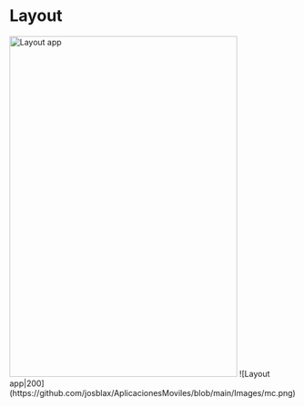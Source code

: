 # Layout
<img src="https://github.com/josblax/AplicacionesMoviles/blob/main/Images/mc.png" alt="Layout app" width="400" height="600">
![Layout app|200](https://github.com/josblax/AplicacionesMoviles/blob/main/Images/mc.png)
